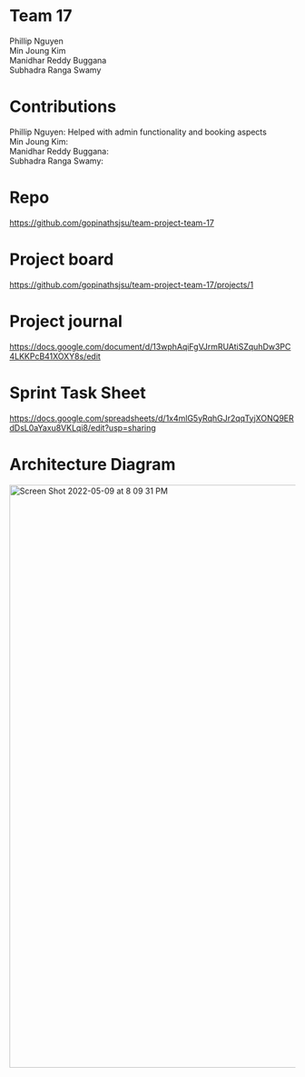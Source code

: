 # Team 17
Phillip Nguyen\
Min Joung Kim\
Manidhar Reddy Buggana\
Subhadra Ranga Swamy

# Contributions
Phillip Nguyen: Helped with admin functionality and booking aspects\
Min Joung Kim: \
Manidhar Reddy Buggana: \
Subhadra Ranga Swamy: 

# Repo
https://github.com/gopinathsjsu/team-project-team-17

# Project board
https://github.com/gopinathsjsu/team-project-team-17/projects/1

# Project journal
https://docs.google.com/document/d/13wphAqiFgVJrmRUAtiSZquhDw3PC4LKKPcB41XOXY8s/edit

# Sprint Task Sheet
https://docs.google.com/spreadsheets/d/1x4mlG5yRqhGJr2qqTyjXONQ9ERdDsL0aYaxu8VKLqi8/edit?usp=sharing

# Architecture Diagram
<img width="1026" alt="Screen Shot 2022-05-09 at 8 09 31 PM" src="https://user-images.githubusercontent.com/47397875/167535082-22ae6216-2779-4b60-ab5a-e1752d3d7109.png">
